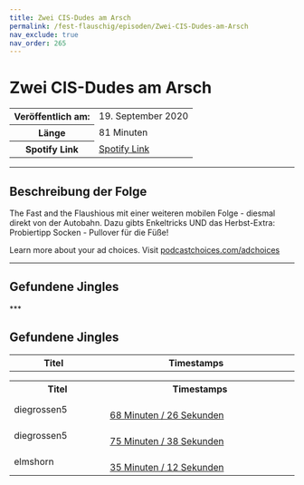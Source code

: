 ```yaml
---
title: Zwei CIS-Dudes am Arsch
permalink: /fest-flauschig/episoden/Zwei-CIS-Dudes-am-Arsch
nav_exclude: true
nav_order: 265
---
```


# Zwei CIS-Dudes am Arsch
<table class="resp-table dcf-table dcf-table-responsive dcf-table-bordered dcf-table-striped dcf-w-100%">
                    <tbody>
                        <tr>
                            <th scope="row">Veröffentlich am:</th>
                            <td data-label="Veröffentlich am:">19. September 2020</td>
                        </tr>
                        <tr>
                            <th scope="row">Länge </th>
                            <td data-label="Länge ">81 Minuten</td>
                        </tr><tr>
                                <th scope="row">Spotify Link</th>
                                <td data-label="Spotify Link"><a href="https://open.spotify.com/episode/2Y3KB9KQcrlqpLAREhz0LJ">Spotify Link</a></td>
                            </tr></tbody>
                </table>

***

## Beschreibung der Folge

<div>
<p>The Fast and the Flaushious mit einer weiteren mobilen Folge - diesmal direkt von der Autobahn. Dazu gibts Enkeltricks UND das Herbst-Extra: Probiertipp Socken - Pullover für die Füße!</p><p> </p><p>Learn more about your ad choices. Visit <a href="https://podcastchoices.com/adchoices">podcastchoices.com/adchoices</a></p>  
</div>

***

## Gefundene Jingles

<table style="display: table;">
                                    <tr>
                                        <th class="tableColumnTitle">Titel</th>
                                        <th class="tableColumnTimestamps">Timestamps</th>
                                    </tr>
                                    ***

## Gefundene Jingles

<table style="display: table;">
                                    <tr>
                                        <th class="tableColumnTitle">Titel</th>
                                        <th class="tableColumnTimestamps">Timestamps</th>
                                    </tr>
                                    <tr>
                                <td markdown="span"  class="tableColumnTitle">diegrossen5</td>
                                <td markdown="span" class="tableColumnTimestamps">
                                <br>
                                <a href="https://open.spotify.com/episode/2Y3KB9KQcrlqpLAREhz0LJ?t=4106">
                                68 Minuten / 26 Sekunden</a>
                                </td></tr><tr>
                                <td markdown="span"  class="tableColumnTitle">diegrossen5</td>
                                <td markdown="span" class="tableColumnTimestamps">
                                <br>
                                <a href="https://open.spotify.com/episode/2Y3KB9KQcrlqpLAREhz0LJ?t=4538">
                                75 Minuten / 38 Sekunden</a>
                                </td></tr><tr>
                                <td markdown="span"  class="tableColumnTitle">elmshorn</td>
                                <td markdown="span" class="tableColumnTimestamps">
                                <br>
                                <a href="https://open.spotify.com/episode/2Y3KB9KQcrlqpLAREhz0LJ?t=2112">
                                35 Minuten / 12 Sekunden</a>
                                </td></tr></table>